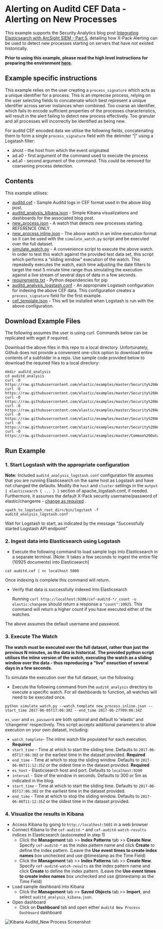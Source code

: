 # Alerting on Auditd CEF Data - Alerting on New Processes

This example supports the Security Analytics blog post [Integrating Elasticsearch with ArcSight SIEM - Part 5](https://www.elastic.co/blog/integrating-elasticsearch-with-arcsight-siem-part-5), detailing how X-Pack Alerting can be used to detect new processes starting on servers that have not existed historically.

**Prior to using this example, please read the high level instructions for preparing the environment [here](https://github.com/elastic/examples/blob/master/Security%20Analytics/README.md).**

## Example specific instructions

This example relies on the user creating a `process_signature` which acts as a unique identifier for a process. This is an imprecise process, relying on the user selecting fields to concatenate which best represent a unique identifier across server instances when combined.  Too coarse an identifier, which fails to encode sufficient properties of the processes characteristics, will result in the alert failing to detect new process effectively. Too granular and all processes will incorrectly be identified as being new.

For auditd CEF encoded data we utilise the following fields, concatenating them to form a single `process_signature` field with the delimiter “|” using a Logstash filter:

- ahost - the host from which the event originated
- ad.a0 - first argument of the command used to execute the process 
- ad.a1 - second argument of the command. This could be removed for coarsening process detection.

## Contents

This example utilises:

- [auditd.cef](https://github.com/elastic/examples/blob/master/Security%20Analytics/auditd_analysis/example_1/auditd.cef) - Sample Auditd logs in CEF format used in the above blog post.
- [auditd_analysis_kibana.json](https://github.com/elastic/examples/blob/master/Security%20Analytics/auditd_analysis/example_1/auditd_analysis_kibana.json) - Simple Kibana visualizations and dashboards for the associated blog post.
- [new_process.json](https://github.com/elastic/examples/blob/master/Security%20Analytics/auditd_analysis/example_1/new_process.json) -  A watch that detects new processes starting. REFERENCE ONLY. 
- [new_process.inline.json](https://github.com/elastic/examples/blob/master/Security%20Analytics/auditd_analysis/example_1/new_process.inline.json) - The above watch in an inline execution format so it can be used with the `simulate_watch.py` script and be executed over the full dataset.
- [simulate_watch.py](https://github.com/elastic/examples/blob/master/Security%20Analytics/auditd_analysis/simulate_watch.py) - A convenience script to execute the above watch. In order to test this watch against the provided test data set, this script which performs a “sliding window” execution of the watch. 
This repeatedly executes the watch, each time adjusting the date filters to target the next 5 minute time range thus simulating the execution against a live stream of several days of data in a few seconds.
- [requirements.txt](https://github.com/elastic/examples/blob/master/Security%20Analytics/auditd_analysis/requirements.txt) - Python dependencies for pip
- [auditd_analysis_logstash.conf](https://github.com/elastic/examples/blob/master/Security%20Analytics/auditd_analysis/auditd_analysis_logstash.conf) - An appropriate Logstash configuration for indexing the above CEF data. This configuration creates a `process_signature` field for the first example.
- [cef_template.json](https://github.com/elastic/examples/blob/master/Common%20Data%20Formats/cef/logstash/pipeline/cef_template.json) -  This will be installed when Logstash is run with the above configuration.


## Download Example Files

The following assumes the user is using curl. Commands below can be replicated with wget if required.

Download the above files in this repo to a local directory.  Unfortunately, Github does not provide a convenient one-click option to download entire contents of a subfolder in a repo. Use sample code provided below to download the required files to a local directory:

```shell
mkdir auditd_analysis
cd auditd_analysis
curl -O https://raw.githubusercontent.com/elastic/examples/master/Security%20Analytics/auditd_analysis/auditd_analysis_logstash.conf
curl -O https://raw.githubusercontent.com/elastic/examples/master/Security%20Analytics/audidt_analysis/example_1/auditd_analysis_kibana.json
curl -O https://raw.githubusercontent.com/elastic/examples/master/Security%20Analytics/audidt_analysis/example_1/new_process.inline.json
curl -O https://raw.githubusercontent.com/elastic/examples/master/Security%20Analytics/audidt_analysis/example_1/new_process.json
curl -O https://raw.githubusercontent.com/elastic/examples/master/Security%20Analytics/auditd_analysis/simulate_watch.py
curl -O https://raw.githubusercontent.com/elastic/examples/master/Security%20Analytics/auditd_analysis/example_1/auditd.cef
curl -O https://raw.githubusercontent.com/elastic/examples/master/Common%20Data%20Formats/cef/logstash/pipeline/cef_template.json
```

## Run Example


### 1. Start Logstash with the appropriate configuration

**Note:** Included `auditd_analysis_logstash.conf` configuration file assumes that you are running Elasticsearch on the same host as Logstash and have not changed the defaults. Modify the `host` and `cluster` settings in the `output { elasticsearch { ... } }`   section of apache_logstash.conf, if needed. 
Furthermore, it assumes the default X-Pack security username/password of elastic/changeme - [change as required](https://github.com/elastic/examples/blob/master/Security%20Analytics/auditd_analysis/auditd_analysis_logstash.conf#L40-L41) .

```shell
<path_to_logstash_root_dir>/bin/logstash -f auditd_analysis_logstash.conf
```

Wait for Logstash to start, as indicated by the message "Successfully started Logstash API endpoint"

### 2. Ingest data into Elasticsearch using Logstash

* Execute the following command to load sample logs into Elasticsearch in a separate terminal. [Note: It takes a few seconds to ingest the entire file (10925 documents) into Elasticsearch]

```shell
cat auditd.cef | nc localhost 5000
```

Once indexing is complete this command will return.

* Verify that data is successfully indexed into Elasticsearch

  Running `curl http://localhost:9200/cef-auditd-*/_count -u elastic:changeme` should return a response a `"count":10925`.  This command will return a higher count if you have executed either of the watches.

The above assumes the default username and password.

### 3. Execute The Watch

**The watch must be executed over the full dataset, rather than just the previous N minutes, as the data is historical.**
**The provided python script utilises the inline version of the watch, executing the watch as a sliding window over the data - thus reproducing a "live" exeuction of several days in a few seconds.**

To simulate the execution over the full dataset, run the following:

* Execute the following command from the `auditd_analysis` directory to execute a specific watch.  For all dashboards to function, all watches will need to be executed once.

```shell
python simulate_watch.py --watch_template new_process.inline.json --start_time 2017-06-05T17:06:30Z --end_time 2017-06-27T09:06:34Z
```

`es_user` and `es_password` are both optional and default to 'elastic' and 'changeme' respectively.  This script accepts additional parameters to allow execution on your own dataset, including:

* `watch_template`- The inline watch file populated for each execution. **Required**
* `start_time` - Time at which to start the sliding time. Defaults to `2017-06-05T17:06:30Z` or the earliest time in the dataset provided.  **Required**
* `end_time` - Time at which to stop the sliding window. Defaults to `2017-06-06T11:12:35Z` or the oldest time in the dataset provided.  **Required**
* `es_host` - Elasticsearch host and port. Defaults to `localhost:9200`
* `interval` - Size of the window in seconds. Defaults to 300 or 5m as indicated in the blog.
* `start_time` - Time at which to start the sliding time. Defaults to `2017-06-05T17:06:30Z` or the earliest time in the dataset provided.
* `end_time` - Time at which to stop the sliding window. Defaults to `2017-06-06T11:12:35Z` or the oldest time in the dataset provided.


### 4. Visualize the results in Kibana

* Access Kibana by going to `http://localhost:5601` in a web browser
* Connect Kibana to the `cef-auditd-*` and `cef-auditd-watch-results` indices in Elasticsearch (autocreated in step 1)
    * Click the **Management** tab >> **Index Patterns** tab >> **Create New**. Specify `cef-auditd-*` as the index pattern name and click **Create** to define the index pattern. (Leave the **Use event times to create index names** box unchecked and use @timestamp as the Time Field)
    * Click the **Management** tab >> **Index Patterns** tab >> **Create New**. Specify `cef-auditd-watch-results` as the index pattern name and click **Create** to define the index pattern. (Leave the **Use event times to create index names** box unchecked and use @timestamp as the Time Field)
* Load sample dashboard into Kibana
    * Click the **Management** tab >> **Saved Objects** tab >> **Import**, and select `auditd_analysis_kibana.json`. 
* Open dashboard
    * Click on **Dashboard** tab and open either `Auditd New Process Dashboard` dashboard

![Kibana Auditd_New Process Screenshot](https://user-images.githubusercontent.com/12695796/27012292-e7bd5e6e-4ec4-11e7-9d8d-08d90b67cbf3.png)

